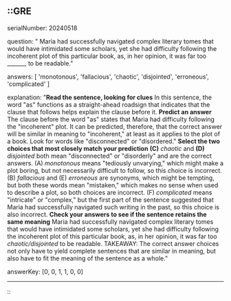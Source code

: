 ::GRE
---

serialNumber: 20240518

question: " Maria had successfully navigated complex literary tomes that would have intimidated some scholars, yet she had difficulty following the incoherent plot of this particular book, as, in her opinion, it was far too _______ to be readable."

answers: [
  'monotonous',
  'fallacious',
  'chaotic',
  'disjointed',
  'erroneous',
  'complicated'
]

explanation: "<strong>Read the sentence, looking for clues</strong> In this sentence, the word \"as\" functions as a straight-ahead roadsign that indicates that the clause that follows helps explain the clause before it. <strong>Predict an answer</strong> The clause before the word \"as\" states that Maria had difficulty following the \"incoherent\" plot. It can be predicted, therefore, that the correct answer will be similar in meaning to \"incoherent,\" at least as it applies to the plot of a book. Look for words like \"disconnected\" or \"disordered.\" <strong>Select the two choices that most closely match your prediction</strong> <strong>(C)</strong> <i>chaotic</i> and <strong>(D)</strong> <i>disjointed</i> both mean \"disconnected\" or \"disorderly\" and are the correct answers. (A) <i>monotonous</i> means \"tediously unvarying,\" which might make a plot boring, but not necessarily difficult to follow, so this choice is incorrect. (B) <i>fallacious</i> and (E) <i>erroneous</i> are synonyms, which might be tempting, but both these words mean \"mistaken,\" which makes no sense when used to describe a plot, so both choices are incorrect. (F) <i>complicated</i> means \"intricate\" or \"complex,\" but the first part of the sentence suggested that Maria had successfully navigated such writing in the past, so this choice is also incorrect. <strong>Check your answers to see if the sentence retains the same meaning</strong> Maria had successfully navigated complex literary tomes that would have intimidated some scholars, yet she had difficulty following the incoherent plot of this particular book, as, in her opinion, it was far too <i>chaotic/disjointed</i> to be readable. TAKEAWAY: The correct answer choices not only have to yield complete sentences that are similar in meaning, but also have to fit the meaning of the sentence as a whole."

answerKey: [0, 0, 1, 1, 0, 0]

---
::